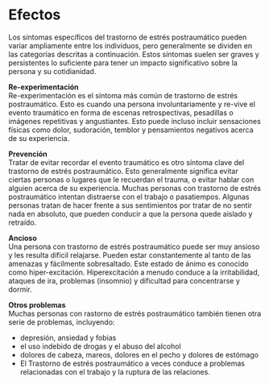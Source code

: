 [Title]: # (Efectos)
[Order]: # (12)

# Efectos

Los síntomas específicos del trastorno de estrés postraumático pueden variar ampliamente entre los individuos, pero generalmente se dividen en las categorías descritas a continuación. Estos síntomas suelen ser graves y persistentes lo suficiente para tener un impacto significativo sobre la persona y su cotidianidad.

**Re-experimentación**  
Re-experimentación es el síntoma más común de trastorno de estrés postraumático. Esto es cuando una persona involuntariamente y re-vive el evento traumático en forma de escenas retrospectivas, pesadillas o imágenes repetitivas y angustiantes. Esto puede incluso incluir sensaciones físicas como dolor, sudoración, temblor y pensamientos negativos acerca de su experiencia.

**Prevención**  
Tratar de evitar recordar el evento traumático es otro síntoma clave del trastorno de estrés postraumático. Esto generalmente significa evitar ciertas personas o lugares que le recuerdan el trauma, o evitar hablar con alguien acerca de su experiencia. Muchas personas con trastorno de estrés postraumático intentan distraerse con el trabajo o pasatiempos. Algunas personas tratan de hacer frente a sus sentimientos por tratar de no sentir nada en absoluto, que pueden conducir a que la persona quede aislado y retraído.

**Ancioso**  
Una persona con trastorno de estrés postraumático puede ser muy ansioso y les resulta difícil relajarse. Pueden estar constantemente al tanto de las amenazas y fácilmente sobresaltado. Este estado de ánimo es conocido como hiper-excitación. Hiperexcitación a menudo conduce a la irritabilidad, ataques de ira, problemas (insomnio) y dificultad para concentrarse y dormir.

**Otros problemas**  
Muchas personas con rastorno de estrés postraumático también tienen otra serie de problemas, incluyendo:

*   depresión, ansiedad y fobias
*   el uso indebido de drogas y el abuso del alcohol
*   dolores de cabeza, mareos, dolores en el pecho y dolores de estómago
*   El Trastorno de estrés postraumático a veces conduce a problemas relacionadas con el trabajo y la ruptura de las relaciones.
